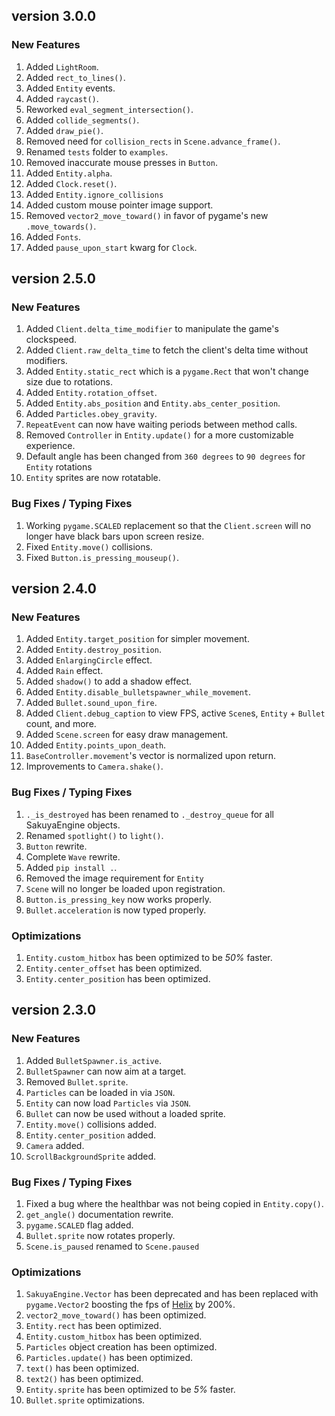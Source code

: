 ## version 3.0.0
### New Features
1. Added `LightRoom`.
2. Added `rect_to_lines()`.
3. Added `Entity` events.
4. Added `raycast()`.
5. Reworked `eval_segment_intersection()`.
6. Added `collide_segments()`.
7. Added `draw_pie()`.
8. Removed need for `collision_rects` in `Scene.advance_frame()`.
9. Renamed `tests` folder to `examples`.
10. Removed inaccurate mouse presses in `Button`.
11. Added `Entity.alpha`.
12. Added `Clock.reset()`.
13. Added `Entity.ignore_collisions`
14. Added custom mouse pointer image support.
15. Removed `vector2_move_toward()` in favor of pygame's new `.move_towards()`.
16. Added `Fonts`.
17. Added `pause_upon_start` kwarg for `Clock`.

## version 2.5.0
### New Features
1. Added `Client.delta_time_modifier` to manipulate the game's clockspeed.
2. Added `Client.raw_delta_time` to fetch the client's delta time without modifiers.
3. Added `Entity.static_rect` which is a `pygame.Rect` that won't change size due to rotations.
4. Added `Entity.rotation_offset`.
5. Added `Entity.abs_position` and `Entity.abs_center_position`.
6. Added `Particles.obey_gravity`.
7. `RepeatEvent` can now have waiting periods between method calls.
8. Removed `Controller` in `Entity.update()` for a more customizable experience.
9. Default angle has been changed from `360 degrees` to `90 degrees` for `Entity` rotations
10. `Entity` sprites are now rotatable.

### Bug Fixes / Typing Fixes
1. Working `pygame.SCALED` replacement so that the `Client.screen` will no longer have black bars upon screen resize.
2. Fixed `Entity.move()` collisions.
3. Fixed `Button.is_pressing_mouseup()`.

## version 2.4.0
### New Features
1. Added `Entity.target_position` for simpler movement.
2. Added `Entity.destroy_position`.
3. Added `EnlargingCircle` effect.
4. Added `Rain` effect.
5. Added `shadow()` to add a shadow effect.
6. Added `Entity.disable_bulletspawner_while_movement`.
7. Added `Bullet.sound_upon_fire`.
8. Added `Client.debug_caption` to view FPS, active `Scene`s, `Entity` + `Bullet` count, and more.
9. Added `Scene.screen` for easy draw management.
10. Added `Entity.points_upon_death`.
11. `BaseController.movement`'s vector is normalized upon return.
12. Improvements to `Camera.shake()`.

### Bug Fixes / Typing Fixes
1. `._is_destroyed` has been renamed to `._destroy_queue` for all SakuyaEngine objects.
2. Renamed `spotlight()` to `light()`.
3. `Button` rewrite.
4. Complete `Wave` rewrite.
5. Added `pip install .`.
6. Removed the image requirement for `Entity`
7. `Scene` will no longer be loaded upon registration.
8. `Button.is_pressing_key` now works properly.
9. `Bullet.acceleration` is now typed properly.

### Optimizations
1. `Entity.custom_hitbox` has been optimized to be *50%* faster.
2. `Entity.center_offset` has been optimized.
3. `Entity.center_position` has been optimized.

## version 2.3.0
### New Features
1. Added `BulletSpawner.is_active`.
2. `BulletSpawner` can now aim at a target.
3. Removed `Bullet.sprite`.
4. `Particles` can be loaded in via `JSON`.
5. `Entity` can now load `Particles` via `JSON`.
6. `Bullet` can now be used without a loaded sprite.
7. `Entity.move()` collisions added.
8. `Entity.center_position` added.
9. `Camera` added.
10. `ScrollBackgroundSprite` added.

### Bug Fixes / Typing Fixes
1. Fixed a bug where the healthbar was not being copied in `Entity.copy()`.
2. `get_angle()` documentation rewrite.
3. `pygame.SCALED` flag added.
4. `Bullet.sprite` now rotates properly.
5. `Scene.is_paused` renamed to `Scene.paused`

### Optimizations
1. `SakuyaEngine.Vector` has been deprecated and has been replaced with `pygame.Vector2` boosting the fps of [Helix](https://github.com/novialriptide/Helix) by 200%.
2. `vector2_move_toward()` has been optimized.
3. `Entity.rect` has been optimized.
4. `Entity.custom_hitbox` has been optimized.
5. `Particles` object creation has been optimized.
6. `Particles.update()` has been optimized.
7. `text()` has been optimized.
8. `text2()` has been optimized.
9. `Entity.sprite` has been optimized to be *5%* faster.
10. `Bullet.sprite` optimizations.